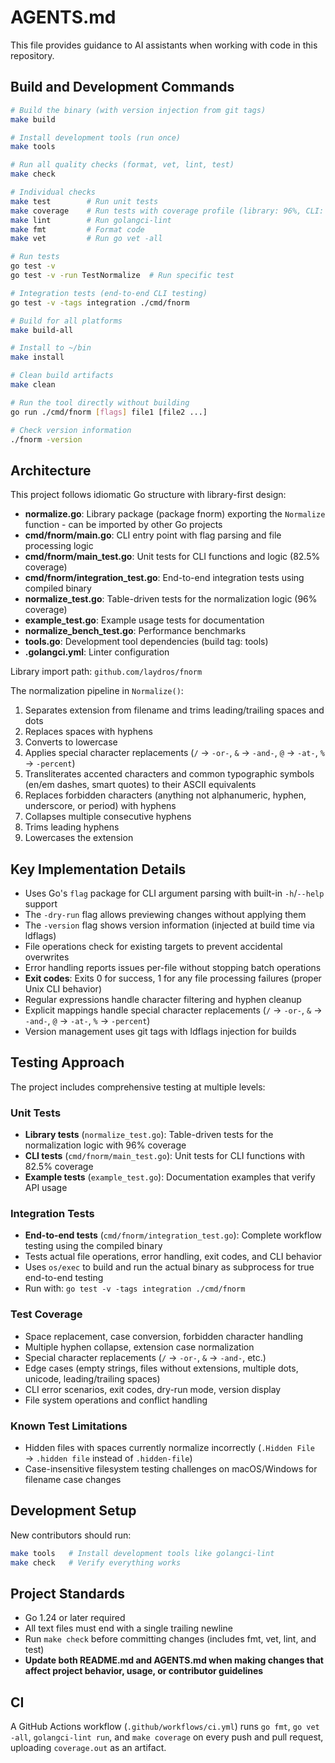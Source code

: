 # AGENTS.md

This file provides guidance to AI assistants when working with code in this repository.

## Build and Development Commands

```bash
# Build the binary (with version injection from git tags)
make build

# Install development tools (run once)
make tools

# Run all quality checks (format, vet, lint, test)
make check

# Individual checks
make test        # Run unit tests
make coverage    # Run tests with coverage profile (library: 96%, CLI: 82.5%)
make lint        # Run golangci-lint
make fmt         # Format code
make vet         # Run go vet -all

# Run tests
go test -v
go test -v -run TestNormalize  # Run specific test

# Integration tests (end-to-end CLI testing)
go test -v -tags integration ./cmd/fnorm

# Build for all platforms
make build-all

# Install to ~/bin
make install

# Clean build artifacts
make clean

# Run the tool directly without building
go run ./cmd/fnorm [flags] file1 [file2 ...]

# Check version information
./fnorm -version
```

## Architecture

This project follows idiomatic Go structure with library-first design:

- **normalize.go**: Library package (package fnorm) exporting the `Normalize` function - can be imported by other Go projects
- **cmd/fnorm/main.go**: CLI entry point with flag parsing and file processing logic
- **cmd/fnorm/main_test.go**: Unit tests for CLI functions and logic (82.5% coverage)
- **cmd/fnorm/integration_test.go**: End-to-end integration tests using compiled binary
- **normalize_test.go**: Table-driven tests for the normalization logic (96% coverage)
- **example_test.go**: Example usage tests for documentation
- **normalize_bench_test.go**: Performance benchmarks
- **tools.go**: Development tool dependencies (build tag: tools)
- **.golangci.yml**: Linter configuration

Library import path: `github.com/laydros/fnorm`

The normalization pipeline in `Normalize()`:

1. Separates extension from filename and trims leading/trailing spaces and dots
2. Replaces spaces with hyphens
3. Converts to lowercase
4. Applies special character replacements (`/` → `-or-`, `&` → `-and-`, `@` → `-at-`, `%` → `-percent`)
5. Transliterates accented characters and common typographic symbols (en/em dashes, smart quotes) to their ASCII equivalents
6. Replaces forbidden characters (anything not alphanumeric, hyphen, underscore, or period) with hyphens
7. Collapses multiple consecutive hyphens
8. Trims leading hyphens
9. Lowercases the extension

## Key Implementation Details

- Uses Go's `flag` package for CLI argument parsing with built-in `-h`/`--help` support
- The `-dry-run` flag allows previewing changes without applying them
- The `-version` flag shows version information (injected at build time via ldflags)
- File operations check for existing targets to prevent accidental overwrites
- Error handling reports issues per-file without stopping batch operations
- **Exit codes**: Exits 0 for success, 1 for any file processing failures (proper Unix CLI behavior)
- Regular expressions handle character filtering and hyphen cleanup
- Explicit mappings handle special character replacements (`/` → `-or-`, `&` → `-and-`, `@` → `-at-`, `%` → `-percent`)
- Version management uses git tags with ldflags injection for builds

## Testing Approach

The project includes comprehensive testing at multiple levels:

### Unit Tests
- **Library tests** (`normalize_test.go`): Table-driven tests for the normalization logic with 96% coverage
- **CLI tests** (`cmd/fnorm/main_test.go`): Unit tests for CLI functions with 82.5% coverage
- **Example tests** (`example_test.go`): Documentation examples that verify API usage

### Integration Tests
- **End-to-end tests** (`cmd/fnorm/integration_test.go`): Complete workflow testing using the compiled binary
- Tests actual file operations, error handling, exit codes, and CLI behavior
- Uses `os/exec` to build and run the actual binary as subprocess for true end-to-end testing
- Run with: `go test -v -tags integration ./cmd/fnorm`

### Test Coverage
- Space replacement, case conversion, forbidden character handling
- Multiple hyphen collapse, extension case normalization
- Special character replacements (`/` → `-or-`, `&` → `-and-`, etc.)
- Edge cases (empty strings, files without extensions, multiple dots, unicode, leading/trailing spaces)
- CLI error scenarios, exit codes, dry-run mode, version display
- File system operations and conflict handling

### Known Test Limitations
- Hidden files with spaces currently normalize incorrectly (`.Hidden File` → `.hidden file` instead of `.hidden-file`)
- Case-insensitive filesystem testing challenges on macOS/Windows for filename case changes

## Development Setup

New contributors should run:

```bash
make tools   # Install development tools like golangci-lint
make check   # Verify everything works
```

## Project Standards

- Go 1.24 or later required
- All text files must end with a single trailing newline
- Run `make check` before committing changes (includes fmt, vet, lint, and test)
- **Update both README.md and AGENTS.md when making changes that affect project behavior, usage, or contributor guidelines**

## CI

A GitHub Actions workflow (`.github/workflows/ci.yml`) runs `go fmt`, `go vet -all`, `golangci-lint run`, and `make coverage` on every push and pull request, uploading `coverage.out` as an artifact.
